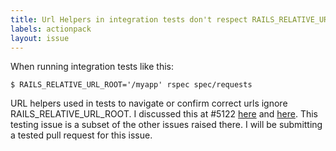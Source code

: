 ```yaml
---
title: Url Helpers in integration tests don't respect RAILS_RELATIVE_URL_ROOT
labels: actionpack
layout: issue
---
```


When running integration tests like this:

```
$ RAILS_RELATIVE_URL_ROOT='/myapp' rspec spec/requests
```

URL helpers used in tests to navigate or confirm correct urls ignore RAILS_RELATIVE_URL_ROOT. I discussed this at #5122 [here](https://github.com/rails/rails/issues/5122#issuecomment-10536050) and [here](https://github.com/rails/rails/issues/5122#issuecomment-11223475). This testing issue is a subset of the other issues raised there. I will be submitting a tested pull request for this issue.

